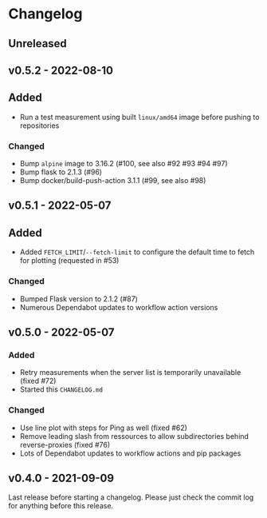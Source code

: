 # Changelog

## Unreleased

## v0.5.2 - 2022-08-10

## Added
- Run a test measurement using built `linux/amd64` image before pushing to repositories

### Changed
- Bump `alpine` image to 3.16.2 (#100, see also #92 #93 #94 #97)
- Bump flask to 2.1.3 (#96)
- Bump docker/build-push-action 3.1.1 (#99, see also #98)

## v0.5.1 - 2022-05-07

## Added
- Added `FETCH_LIMIT`/`--fetch-limit` to configure the default time to fetch for plotting (requested in #53)

### Changed
- Bumped Flask version to 2.1.2 (#87)
- Numerous Dependabot updates to workflow action versions

## v0.5.0 - 2022-05-07

### Added
- Retry measurements when the server list is temporarily unavailable (fixed #72)
- Started this `CHANGELOG.md`

### Changed
- Use line plot with steps for Ping as well (fixed #62)
- Remove leading slash from ressources to allow subdirectories behind reverse-proxies (fixed #76)
- Lots of Dependabot updates to workflow actions and pip packages

## v0.4.0 - 2021-09-09

Last release before starting a changelog. Please just check the commit log for
anything before this release.
